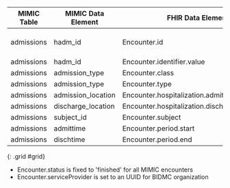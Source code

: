 |MIMIC Table|MIMIC Data Element|FHIR Data Element|FHIR Profile|Notes| 
|---|---|---|---|---|
|admissions|hadm_id|Encounter.id|MIMIC_Encounter|Hadm_id converted to UUID5|
|admissions|hadm_id|Encounter.identifier.value|MIMIC_Encounter||
|admissions|admission_type|Encounter.class|MIMIC_Encounter||
|admissions|admission_type|Encounter.type|MIMIC_Encounter||
|admissions|admission_location|Encounter.hospitalization.admitSource| MIMIC_Encounter||
|admissions|discharge_location|Encounter.hospitalization.dischargeDisposition|MIMIC_Encounter||
|admissions|subject_id|Encounter.subject|MIMIC_Encounter||
|admissions|admittime|Encounter.period.start|MIMIC_Encounter||
|admissions|dischtime|Encounter.period.end|MIMIC_Encounter|| 
{: .grid #grid}

* Encounter.status is fixed to 'finished' for all MIMIC encounters
* Encounter.serviceProvider is set to an UUID for BIDMC organization
